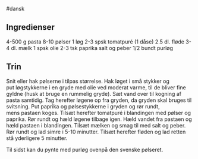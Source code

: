 #dansk

## Ingredienser
4-500 g pasta
8-10 pølser
1 løg
2-3 spsk tomatpuré (1 dåse)
2.5 dl. fløde
3-4 dl. mælk
1 spsk olie
2-3 tsk paprika
salt og peber
1/2 bundt purløg

## Trin
Snit eller hak pølserne i tilpas størrelse. Hak løget i små stykker og put løgstykkerne i en gryde med olie ved moderat varme, til de bliver fine gyldne (husk at bruge en rummelig gryde). Sæt vand over til kogning af pasta samtidig. Tag herefter løgene op fra gryden, da gryden skal bruges til svitsning. Put paprika og pølsestykkerne i gryden og rør rundt, mens pastaen koges. Tilsæt herefter tomatpuré i blandingen med pølser og paprika. Rør rundt og hæld løgene tilbage igen. Hæld vandet fra pastaen og hæld pastaen i blandingen. Tilsæt mælken og smag til med salt og peber. Rør rundt og lad simre i 5-10 minutter. Tilsæt herefter fløden og lad retten stå yderligere 5 minutter.

Til sidst kan du pynte med purløg ovenpå den svenske pølseret.